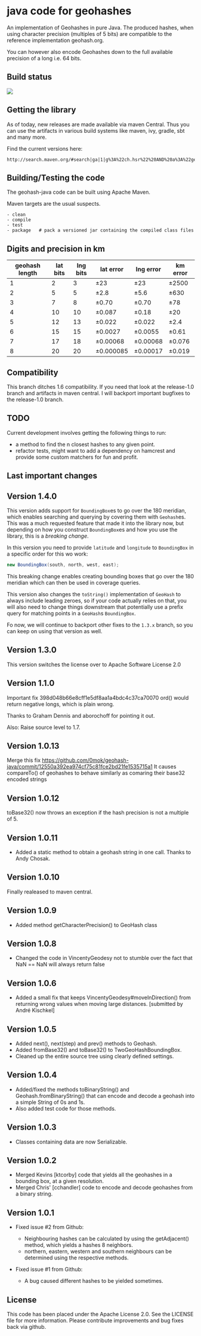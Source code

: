 java code for geohashes
=======================

An implementation of Geohashes in pure Java.
The produced hashes, when using character precision (multiples of 5 bits) are compatible
to the reference implementation geohash.org.

You can however also encode Geohashes down to the full available precision of a long i.e. 64 bits.

Build status
------------

<a href="https://travis-ci.org/kungfoo/geohash-java"><img src="https://travis-ci.org/kungfoo/geohash-java.svg?branch=master"/></a>


Getting the library
-------------------

As of today, new releases are made available via maven Central.
Thus you can use the artifacts in various build systems like maven, ivy, gradle, sbt and many more.

Find the current versions here:

    http://search.maven.org/#search|ga|1|g%3A%22ch.hsr%22%20AND%20a%3A%22geohash%22


Building/Testing the code
-------------------------

The geohash-java code can be built using Apache Maven.

Maven targets are the usual suspects.

	- clean    
    - compile
    - test
    - package   # pack a versioned jar containing the compiled class files

Digits and precision in km
--------------------------
| geohash length | lat bits | lng bits | lat error | lng error  | km error  |
|----------------|----------|----------|-----------|------------|-----------|
| 1              | 2        | 3        | ±23       | ±23        | ±2500     |
| 2              | 5        | 5        | ±2.8      | ±5.6       | ±630      |
| 3              | 7        | 8        | ±0.70     | ±0.70      | ±78       |
| 4              | 10       | 10       | ±0.087    | ±0.18      | ±20       |
| 5              | 12       | 13       | ±0.022    | ±0.022     | ±2.4      |
| 6              | 15       | 15       | ±0.0027   | ±0.0055    | ±0.61     |
| 7              | 17       | 18       | ±0.00068  | ±0.00068   | ±0.076    |
| 8              | 20       | 20       | ±0.000085 | ±0.00017   | ±0.019    |


Compatibility
-------------------------
This branch ditches 1.6 compatibility. If you need that look at the release-1.0 branch
and artifacts in maven central. I will backport important bugfixes to the release-1.0 branch.

TODO
----

Current development involves getting the following things to run:

-	a method to find the n closest hashes to any given point.
-	refactor tests, might want to add a dependency on hamcrest
    and provide some custom matchers for fun and profit.


Last important changes
----------------------

Version 1.4.0
-----------------------

This version adds support for `BoundingBox`es to go over the 180 meridian, which enables
searching and querying by covering them with `Geohash`es.
This was a much requested feature that made it into the library now, but depending on how
you construct `BoundingBox`es and how you use the library, this is a _breaking change_.

In this version you need to provide `latitude` and `longitude` to `BoundingBox`
in a specific order for this wo work:

````java
new BoundingBox(south, north, west, east);
````

This breaking change enables creating bounding boxes that go over the 180
meridian which can then be used in coverage queries.

This version also changes the `toString()` implementation of `GeoHash` to
always include leading zeroes, so if your code actually relies on that,
you will also need to change things downstream that potentially use a prefix
query for matching points in a `GeoHash`s `BoundingBox`.

Fo now, we will continue to backport other fixes to the `1.3.x` branch, so you can
keep on using that version as well.

Version 1.3.0
-----------------------

This version switches the license over to Apache Software License 2.0

Version 1.1.0
-----------------------

Important fix 398d048b66e8cff1e5df8aa1a4bdc4c37ca70070
ord() would return negative longs, which is plain wrong.

Thanks to Graham Dennis and aborochoff for pointing it out.

Also: Raise source level to 1.7.

Version 1.0.13
-----------------------

Merge this fix https://github.com/0mok/geohash-java/commit/12550a392ea974cf75c81fce2bd21fe1535715a1
It causes compareTo() of geohashes to behave similarly as comaring their base32 encoded strings

Version 1.0.12
-----------------------

toBase32() now throws an exception if the hash precision is not a multiple of 5.

Version 1.0.11
-----------------------

-   Added a static method to obtain a geohash string in one call.
    Thanks to Andy Chosak.

Version 1.0.10
--------------

Finally realeased to maven central.

Version 1.0.9
-------------

-   Added method getCharacterPrecision() to GeoHash class

Version 1.0.8
-------------

-   Changed the code in VincentyGeodesy not to stumble over the fact that NaN == NaN will always return false

Version 1.0.6
-------------

-	Added a small fix that keeps VincentyGeodesy#moveInDirection() from returning wrong values when moving large distances. [submitted by André Kischkel]

Version 1.0.5
-------------

-   Added next(), next(step) and prev() methods to Geohash.
-   Added fromBase32() and toBase32() to TwoGeoHashBoundingBox.
-   Cleaned up the entire source tree using clearly defined settings.

Version 1.0.4
-------------

-   Added/fixed the methods toBinaryString() and Geohash.fromBinaryString() that can encode and decode a geohash into a simple String of 0s and 1s.
-   Also added test code for those methods.

Version 1.0.3
-------------

-   Classes containing data are now Serializable.

Version 1.0.2
-------------

-   Merged Kevins [ktcorby] code that yields all the geohashes in a bounding box, at a given resolution.
-   Merged Chris' [cchandler] code to encode and decode geohashes from a binary string.

Version 1.0.1
-------------

-   Fixed issue #2 from Github:
	- Neighbouring hashes can be calculated by using the getAdjacent() method, which yields a hashes 8 neighbors.
	- northern, eastern, western and southern neighbours can be determined using the respective methods.

-   Fixed issue #1 from Github:
	- A bug caused different hashes to be yielded sometimes.

	
License
-------

This code has been placed under the Apache License 2.0.
See the LICENSE file for more information.
Please contribute improvements and bug fixes back via github.
